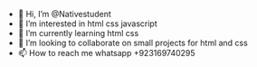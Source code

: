 - 👋 Hi, I’m @Nativestudent
- 👀 I’m interested in html css javascript
- 🌱 I’m currently learning  html css
- 💞️ I’m looking to collaborate on small projects for html and css
- 📫 How to reach me whatsapp +923169740295

<!---
Nativestudent/Nativestudent is a ✨ special ✨ repository because its `README.md` (this file) appears on your GitHub profile.
You can click the Preview link to take a look at your changes.
--->

